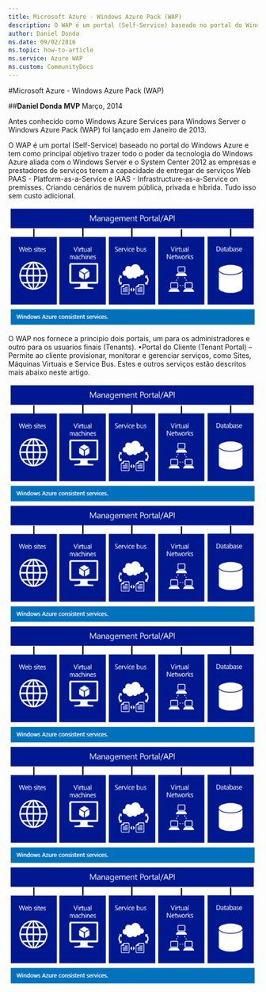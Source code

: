 ```yaml
---
title: Microsoft Azure - Windows Azure Pack (WAP)
description: O WAP é um portal (Self-Service) baseado no portal do Windows Azure e tem como principal objetivo trazer todo o poder da tecnologia do Windows Azure aliada com o Windows Server e o System Center 2012 as empresas e prestadores de serviços terem a capacidade de entregar de serviços Web PAAS - Platform-as-a-Service e IAAS - Infrastructure-as-a-Service on premisses. Criando cenários de nuvem pública, privada e híbrida. Tudo isso sem custo adicional.
author: Daniel Donda
ms.date: 09/02/2016
ms.topic: how-to-article
ms.service: Azure WAP
ms.custom: CommunityDocs
---
```







#Microsoft Azure - Windows Azure Pack (WAP)


##**Daniel Donda**
**MVP**
Março, 2014


Antes conhecido como Windows Azure Services para Windows Server o Windows Azure Pack (WAP) foi lançado em Janeiro de 2013. 

O WAP é um portal (Self-Service) baseado no portal do Windows Azure e tem como principal objetivo trazer todo o poder da tecnologia do Windows Azure aliada com o Windows Server e o System Center 2012 as empresas e prestadores de serviços terem a capacidade de entregar de serviços Web PAAS - Platform-as-a-Service e IAAS - Infrastructure-as-a-Service on premisses. Criando cenários de nuvem pública, privada e híbrida. Tudo isso sem custo adicional.

![](./img/pic022.png)

O WAP nos fornece a principio dois portais, um para os administradores e outro para os usuarios finais (Tenants).
•Portal do Cliente (Tenant Portal) – Permite ao cliente provisionar, monitorar e gerenciar serviços, como Sites, Máquinas Virtuais e Service Bus. Estes e outros serviços estão descritos mais abaixo neste artigo.


![](./img/pic022.png)
![](./img/pic022.png)
![](./img/pic022.png)
![](./img/pic022.png)
![](./img/pic022.png)
